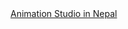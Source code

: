 <html>
  <body>
    <a href="http://creabiz.co/"> Animation Studio in Nepal </a>
  </body>
 </html>

